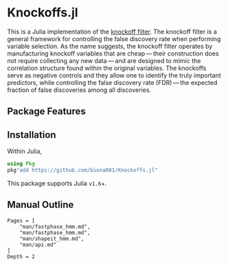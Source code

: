 # Knockoffs.jl

This is a Julia implementation of the [knockoff filter](https://web.stanford.edu/group/candes/knockoffs/). The knockoff filter is a general framework for controlling the false discovery rate when performing variable selection. As the name suggests, the knockoff filter operates by manufacturing knockoff variables that are cheap — their construction does not require collecting any new data — and are designed to mimic the correlation structure found within the original variables. The knockoffs serve as negative controls and they allow one to identify the truly important predictors, while controlling the false discovery rate (FDR) — the expected fraction of false discoveries among all discoveries.

## Package Features

## Installation

Within Julia,
```julia
using Pkg
pkg"add https://github.com/biona001/Knockoffs.jl"
```
This package supports Julia `v1.6`+.

## Manual Outline

```@contents
Pages = [
    "man/fastphase_hmm.md",
    "man/fastphase_hmm.md",
    "man/shapeit_hmm.md",
    "man/api.md"
]
Depth = 2
```
